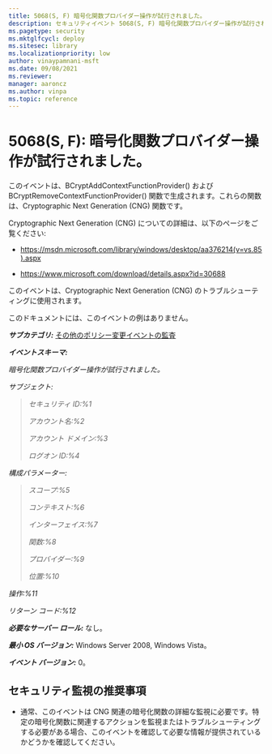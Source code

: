 ```yaml
---
title: 5068(S, F) 暗号化関数プロバイダー操作が試行されました。
description: セキュリティイベント 5068(S, F) 暗号化関数プロバイダー操作が試行されましたについて説明します。
ms.pagetype: security
ms.mktglfcycl: deploy
ms.sitesec: library
ms.localizationpriority: low
author: vinaypamnani-msft
ms.date: 09/08/2021
ms.reviewer: 
manager: aaroncz
ms.author: vinpa
ms.topic: reference
---
```


# 5068(S, F): 暗号化関数プロバイダー操作が試行されました。

このイベントは、BCryptAddContextFunctionProvider() および BCryptRemoveContextFunctionProvider() 関数で生成されます。これらの関数は、Cryptographic Next Generation (CNG) 関数です。

Cryptographic Next Generation (CNG) についての詳細は、以下のページをご覧ください:

-   <https://msdn.microsoft.com/library/windows/desktop/aa376214(v=vs.85).aspx>

-   <https://www.microsoft.com/download/details.aspx?id=30688>

このイベントは、Cryptographic Next Generation (CNG) のトラブルシューティングに使用されます。

このドキュメントには、このイベントの例はありません。

***サブカテゴリ:***&nbsp;[その他のポリシー変更イベントの監査](audit-other-policy-change-events.md)

***イベントスキーマ:***

*暗号化関数プロバイダー操作が試行されました。*

*サブジェクト:*

> *セキュリティ ID:%1*
>
> *アカウント名:%2*
>
> *アカウント ドメイン:%3*
>
> *ログオン ID:%4*

*構成パラメーター:*

> *スコープ:%5*
>
> *コンテキスト:%6*
>
> *インターフェイス:%7*
>
> *関数:%8*
>
> *プロバイダー:%9*
>
> *位置:%10*

*操作:%11*

*リターン コード:%12*

***必要なサーバー ロール:*** なし。

***最小 OS バージョン:*** Windows Server 2008, Windows Vista。

***イベント バージョン:*** 0。

## セキュリティ監視の推奨事項

-   通常、このイベントは CNG 関連の暗号化関数の詳細な監視に必要です。特定の暗号化関数に関連するアクションを監視またはトラブルシューティングする必要がある場合、このイベントを確認して必要な情報が提供されているかどうかを確認してください。
